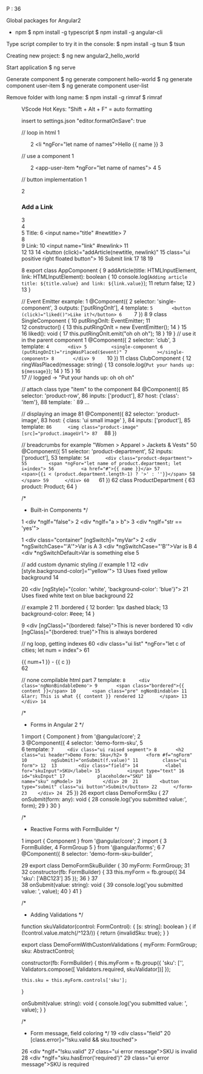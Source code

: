 P : 36

Global packages for Angular2
- npm
$ npm install -g typescript
$ npm install -g angular-cli

Type script compiler to try it in the console:
$ npm install -g tsun
$ tsun


Creating new project:
$ ng new angular2_hello_world

Start application
$ ng serve

Generate component
$ ng generate component hello-world
$ ng generate component user-item
$ ng generate component user-list

Remove folder with long name:
  $ npm install -g rimraf
  $ rimraf <dir>

VScode Hot Keys:
  "Shift + Alt + F" = auto formatting
 
insert to settings.json 
  "editor.formatOnSave": true
 

// loop in html
1 <ul>
2   <li *ngFor="let name of names">Hello {{ name }}</li>
3 </ul>

// use a component
1 <ul>
2   <app-user-item *ngFor="let name of names">
4   </app-user-item>
5 </ul>


// button implementation
1  <form class="ui large form segment">
2    <h3 class="ui header">Add a Link</h3>
3    
4    <div class="field">
5      <label for="title">Title:</label>
6      <input name="title" #newtitle> <!-- changed -->
7    </div>
8    <div class="field">
9      <label for="link">Link:</label>
10     <input name="link" #newlink> <!-- changed -->
11   </div>
12
13   <!-- added this button -->
14   <button (click)="addArticle(newtitle, newlink)"
15       class="ui positive right floated button">
16     Submit link
17   </button>
18
19 </form>

8  export class AppComponent {
9    addArticle(title: HTMLInputElement, link: HTMLInputElement): boolean {
10     console.log(`Adding article title: ${title.value} and link: ${link.value}`);
11     return false;
12   }
13 }


// Event Emitter example:
1   @Component({
2     selector: 'single-component',
3     outputs: ['putRingOnIt'],
4     template: `
5       <button (click)="liked()">Like it?</button>
6     `
7   })
8 
9   class SingleComponent {
10    putRingOnIt: EventEmitter<string>;
11  
12    constructor() {
13      this.putRingOnIt = new EventEmitter();
14    }
15  
16    liked(): void {
17      this.putRingOnIt.emit("oh oh oh");
18    }
19  }
// use it in the parent component
1   @Component({
2     selector: 'club',
3     template: `
4       <div>
5         <single-component
6           (putRingOnIt)="ringWasPlaced($event)"
7           ></single-component>
8       </div>
9     `
10  })
11  class ClubComponent {
12    ringWasPlaced(message: string) {
13      console.log(`Put your hands up: ${message}`);
14    }
15  }
16  
17  // logged -> "Put your hands up: oh oh oh"


// attach class type "item" to the component
84  @Component({
85    selector: 'product-row',
86    inputs: ['product'],
87    host: {'class': 'item'},
88    template: `
89    ...


// displaying an image
81 @Component({
82   selector: 'product-image',
83   host: { class: 'ui small image' },
84   inputs: ['product'],
85   template: `
86      <img class="product-image" [src]="product.imageUrl">
87   `
88 })


// breadcrumbs for example "Women > Apparel > Jackets & Vests"
50  @Component({
51    selector: 'product-department',
52    inputs: ['product'],
53    template: `
54      <div class="product-department">
55        <span *ngFor="let name of product.department; let i=index">
56          <a href="#">{{ name }}</a>
57          <span>{{i < (product.department.length-1) ? '>' : ''}}</span>
58        </span>
59      </div>
60    `
61  })
62  class ProductDepartment {
63    product: Product;
64  }



/*
 * Built-in Components
 */
 
1 <div *ngIf="false"></div> <!-- never displayed -->
2 <div *ngIf="a > b"></div> <!-- displayed if a is more than b -->
3 <div *ngIf="str == 'yes'"></div> <!-- displayed if str holds the string "yes" -\
4 ->
5 <div *ngIf="myFunc()"></div> <!-- displayed if myFunc returns a true value \
6 -->


1 <div class="container" [ngSwitch]="myVar">
2   <div *ngSwitchCase="'A'">Var is A</div>
3   <div *ngSwitchCase="'B'">Var is B</div>
4   <div *ngSwitchDefault>Var is something else</div>
5 </div>


// add custom dynamic styling
// example 1
12 <div [style.background-color]="'yellow'">
13  Uses fixed yellow background
14 </div>

20 <div [ngStyle]="{color: 'white', 'background-color': 'blue'}">
21  Uses fixed white text on blue background
22 </div>

// example 2
11 .bordered {
12   border: 1px dashed black;
13   background-color: #eee;
14 }

9  <div [ngClass]="{bordered: false}">This is never bordered</div>
10 <div [ngClass]="{bordered: true}">This is always bordered</div>


// ng loop, getting indexes
60 <div class="ui list" *ngFor="let c of cities; let num = index">
61   <div class="item">{{ num+1 }} - {{ c }}</div>
62 </div>

// none compilable html part
7   template: `
8     <div class='ngNonBindableDemo'>
9       <span class="bordered">{{ content }}</span>
10      <span class="pre" ngNonBindable>
11        &larr; This is what {{ content }} rendered
12      </span>
13    </div>
14  `




/*
 * Forms in Angular 2
 */
 
 
1   import { Component } from '@angular/core';
2   
3   @Component({
4     selector: 'demo-form-sku',
5   
6   template: `
7     <div class="ui raised segment">
8       <h2 class="ui header">Demo Form: Sku</h2>
9       <form #f="ngForm"
10         ngSubmit)="onSubmit(f.value)"
11         class="ui form">
12 
13        <div class="field">
14          <label for="skuInput">SKU</label>
15          <input type="text"
16            id="skuInput"
17            placeholder="SKU"
18            name="sku" ngModel>
19        </div>
20 
21        <button type="submit" class="ui button">Submit</button>
22      </form>
23    </div>
24  `
25  })
26  export class DemoFormSku {
27    onSubmit(form: any): void {
28      console.log('you submitted value:', form);
29    }
30  }


/*
 * Reactive Forms with FormBuilder
 */
 
1 import { Component } from '@angular/core';
2 import {
3   FormBuilder,
4   FormGroup
5 } from '@angular/forms';
6
7 @Component({
8   selector: 'demo-form-sku-builder',


29  export class DemoFormSkuBuilder {
30    myForm: FormGroup;
31  
32    constructor(fb: FormBuilder) {
33      this.myForm = fb.group({
34        'sku': ['ABC123']
35      });
36    }
37  
38    onSubmit(value: string): void {
39      console.log('you submitted value: ', value);
40    }
41  }


/*
 * Adding Validations
 */
 
function skuValidator(control: FormControl): { [s: string]: boolean } {
  if (!control.value.match(/^123/)) {
    return {invalidSku: true};
  }
}

export class DemoFormWithCustomValidations {
  myForm: FormGroup;
  sku: AbstractControl;

  constructor(fb: FormBuilder) {
    this.myForm = fb.group({
      'sku':  ['', Validators.compose([
        Validators.required, skuValidator])]
    });

    this.sku = this.myForm.controls['sku'];
  }

  onSubmit(value: string): void {
    console.log('you submitted value: ', value);
  }
}

/*
 * Form message, field coloring
 */
19 <div class="field"
20 [class.error]="!sku.valid && sku.touched">

26 <div *ngIf="!sku.valid"
27 class="ui error message">SKU is invalid</div>
28 <div *ngIf="sku.hasError('required')"
29 class="ui error message">SKU is required</div>



 